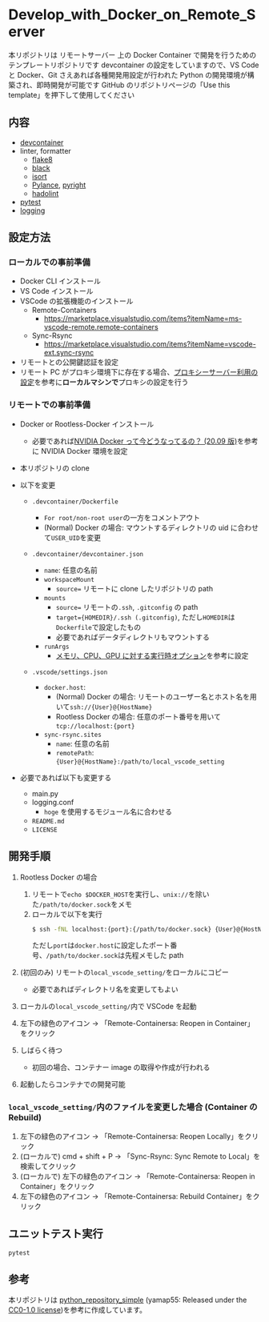 # Develop_with_Docker_on_Remote_Server

本リポジトリは リモートサーバー 上の Docker Container で開発を行うためのテンプレートリポジトリです
devcontainer の設定をしていますので、VS Code と Docker、Git さえあれば各種開発用設定が行われた Python の開発環境が構築され、即時開発が可能です
GitHub のリポジトリページの「Use this template」を押下して使用してください

## 内容

- [devcontainer](https://code.visualstudio.com/docs/remote/containers)
- linter, formatter
  - [flake8](https://flake8.pycqa.org/en/latest/)
  - [black](https://black.readthedocs.io/en/stable/)
  - [isort](https://pycqa.github.io/isort/)
  - [Pylance](https://marketplace.visualstudio.com/items?itemName=ms-python.vscode-pylance), [pyright](https://github.com/microsoft/pyright)
  - [hadolint](https://github.com/hadolint/hadolint)
- [pytest](https://docs.pytest.org/en/stable/)
- [logging](https://docs.python.org/ja/3/howto/logging.html)

## 設定方法

### ローカルでの事前準備

- Docker CLI インストール
- VS Code インストール
- VSCode の拡張機能のインストール
  - Remote-Containers
    - https://marketplace.visualstudio.com/items?itemName=ms-vscode-remote.remote-containers
  - Sync-Rsync
    - https://marketplace.visualstudio.com/items?itemName=vscode-ext.sync-rsync
- リモートとの公開鍵認証を設定
- リモート PC がプロキシ環境下に存在する場合、[プロキシーサーバー利用の設定](https://matsuand.github.io/docs.docker.jp.onthefly/network/proxy/#configure-the-docker-client)を参考に**ローカルマシンで**プロキシの設定を行う

### リモートでの事前準備

- Docker or Rootless-Docker インストール
  - 必要であれば[NVIDIA Docker って今どうなってるの？ (20.09 版)](https://medium.com/nvidiajapan/nvidia-docker-%E3%81%A3%E3%81%A6%E4%BB%8A%E3%81%A9%E3%81%86%E3%81%AA%E3%81%A3%E3%81%A6%E3%82%8B%E3%81%AE-20-09-%E7%89%88-558fae883f44)を参考に NVIDIA Docker 環境を設定
- 本リポジトリの clone
- 以下を変更

  - `.devcontainer/Dockerfile`

    - `For root/non-root user`の一方をコメントアウト
    - (Normal) Docker の場合:
      マウントするディレクトリの uid に合わせて`USER_UID`を変更

  - `.devcontainer/devcontainer.json`

    - `name`: 任意の名前
    - `workspaceMount`
      - `source=` リモートに clone したリポジトリの path
    - `mounts`
      - `source=` リモートの`.ssh`, `.gitconfig` の path
      - `target={HOMEDIR}/.ssh (.gitconfig)`, ただし`HOMEDIR`は`Dockerfile`で設定したもの
      - 必要であればデータディレクトリもマウントする
    - `runArgs`
      - [メモリ、CPU、GPU に対する実行時オプション](https://docs.docker.jp/v19.03/config/container/resource_constraints.html)を参考に設定

  - `.vscode/settings.json`
    - `docker.host`:
      - (Normal) Docker の場合:
        リモートのユーザー名とホスト名を用いて`ssh://{User}@{HostName}`
      - Rootless Docker の場合:
        任意のポート番号を用いて`tcp://localhost:{port}`
    - `sync-rsync.sites`
      - `name`: 任意の名前
      - `remotePath`: `{User}@{HostName}:/path/to/local_vscode_setting`

- 必要であれば以下も変更する
  - main.py
  - logging.conf
    - `hoge` を使用するモジュール名に合わせる
  - `README.md`
  - `LICENSE`

## 開発手順

1. Rootless Docker の場合

   1. リモートで`echo $DOCKER_HOST`を実行し、`unix://`を除いた`/path/to/docker.sock`をメモ
   1. ローカルで以下を実行
      ```bash
      $ ssh -fNL localhost:{port}:{/path/to/docker.sock} {User}@{HostName}
      ```
      ただし`port`は`docker.host`に設定したポート番号、`/path/to/docker.sock`は先程メモした path

1. (初回のみ) リモートの`local_vscode_setting/`をローカルにコピー
   - 必要であればディレクトリ名を変更してもよい
1. ローカルの`local_vscode_setting/`内で VSCode を起動
1. 左下の緑色のアイコン -> 「Remote-Containersa: Reopen in Container」をクリック
1. しばらく待つ
   - 初回の場合、コンテナー image の取得や作成が行われる
1. 起動したらコンテナでの開発可能

### `local_vscode_setting/`内のファイルを変更した場合 (Container の Rebuild)

1. 左下の緑色のアイコン -> 「Remote-Containersa: Reopen Locally」をクリック
1. (ローカルで) cmd + shift + P -> 「Sync-Rsync: Sync Remote to Local」を検索してクリック
1. (ローカルで) 左下の緑色のアイコン -> 「Remote-Containersa: Reopen in Container」をクリック
1. 左下の緑色のアイコン -> 「Remote-Containersa: Rebuild Container」をクリック

## ユニットテスト実行

```
pytest
```

## 参考

本リポジトリは [python_repository_simple](https://github.com/yamap55/python_repository_simple) (yamap55: Released under the [CC0-1.0 license](https://creativecommons.org/publicdomain/zero/1.0/deed.ja))を参考に作成しています。
